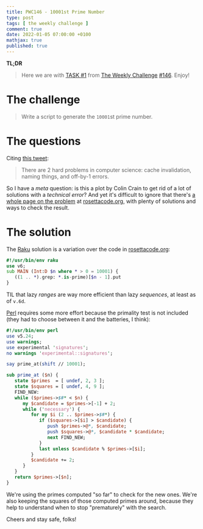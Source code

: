 ```yaml
---
title: PWC146 - 10001st Prime Number
type: post
tags: [ the weekly challenge ]
comment: true
date: 2022-01-05 07:00:00 +0100
mathjax: true
published: true
---
```


**TL;DR**

> Here we are with [TASK #1][] from [The Weekly Challenge][]
> [#146][]. Enjoy!

# The challenge

> Write a script to generate the `10001`st prime number.

# The questions

Citing [this tweet][]:

> There are 2 hard problems in computer science: cache invalidation,
> naming things, and off-by-1 errors.

So I have a *meta* question: is this a plot by Colin Crain to get rid of
a lot of solutions with a *technical error*? And yet it's difficult to
ignore that there's [a whole page on the problem][page] at
[rosettacode.org][], with plenty of solutions and ways to check the
result.

# The solution

The [Raku][] solution is a variation over the code in
[rosettacode.org][]:

```raku
#!/usr/bin/env raku
use v6;
sub MAIN (Int:D $n where * > 0 = 10001) {
   ((1 .. *).grep: *.is-prime)[$n - 1].put
}
```

TIL that lazy *ranges* are way more efficient than lazy *sequences*, at
least as of `v.6d`.

[Perl][] requires some more effort because the primality test is not
included (they had to choose between it and the batteries, I think):

```perl
#!/usr/bin/env perl
use v5.24;
use warnings;
use experimental 'signatures';
no warnings 'experimental::signatures';

say prime_at(shift // 10001);

sub prime_at ($n) {
   state $primes  = [ undef, 2, 3 ];
   state $squares = [ undef, 4, 9 ];
   FIND_NEW:
   while ($primes->$#* < $n) {
      my $candidate = $primes->[-1] + 2;
      while ('necessary') {
         for my $i (2 .. $primes->$#*) {
            if ($squares->[$i] > $candidate) {
               push $primes->@*, $candidate;
               push $squares->@*, $candidate * $candidate;
               next FIND_NEW;
            }
            last unless $candidate % $primes->[$i];
         }
         $candidate += 2;
      }
   }
   return $primes->[$n];
}
```

We're using the primes computed "so far" to check for the new ones.
We're also keeping the squares of those computed primes around, because
they help to understand when to stop "prematurely" with the search.

Cheers and stay safe, folks!


[The Weekly Challenge]: https://theweeklychallenge.org/
[#146]: https://theweeklychallenge.org/blog/perl-weekly-challenge-146/
[TASK #1]: https://theweeklychallenge.org/blog/perl-weekly-challenge-146/#TASK1
[Perl]: https://www.perl.org/
[Raku]: https://raku.org/
[this tweet]: https://twitter.com/secretGeek/status/7269997868
[page]: https://rosettacode.org/wiki/10001th_prime
[rosettacode.org]: https://rosettacode.org/
